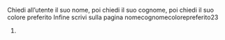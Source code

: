 
Chiedi all’utente il suo nome,
poi chiedi il suo cognome,
poi chiedi il suo colore preferito
Infine scrivi sulla pagina nomecognomecolorepreferito23

1.